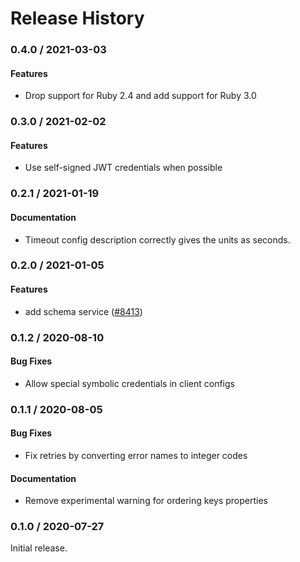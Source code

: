 # Release History

### 0.4.0 / 2021-03-03

#### Features

* Drop support for Ruby 2.4 and add support for Ruby 3.0

### 0.3.0 / 2021-02-02

#### Features

* Use self-signed JWT credentials when possible

### 0.2.1 / 2021-01-19

#### Documentation

* Timeout config description correctly gives the units as seconds.

### 0.2.0 / 2021-01-05

#### Features

* add schema service ([#8413](https://www.github.com/googleapis/google-cloud-ruby/issues/8413))

### 0.1.2 / 2020-08-10

#### Bug Fixes

* Allow special symbolic credentials in client configs

### 0.1.1 / 2020-08-05

#### Bug Fixes

* Fix retries by converting error names to integer codes

#### Documentation

* Remove experimental warning for ordering keys properties

### 0.1.0 / 2020-07-27

Initial release.
